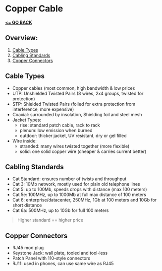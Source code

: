 # Copper Cable

[__<= GO BACK__](README.md)

## Overview:

1. [Cable Types](#cable-types)
2. [Cabling Standards](#cabling-standards)
3. [Copper Connectors](#copper-connectors)

## Cable Types
- Copper cables (most common, high bandwidth & low price):
- UTP: Unshielded Twisted Pairs (8 wires, 2x4 groups, twisted for protection)
- STP: Shielded Twisted Pairs (foiled for extra protection from interference, more expensive)
- Coaxial: surrounded by insolation, Shielding foil and steel mesh
- Jacket Types:
  - rise: standard patch cable, rack to rack
  - plenum: low emission when burned
  - outdoor: thicker jacket, UV resistant, dry or gel filled
- Wire inside:
  - stranded: many wires twisted together (more flexible)
  - solid: one solid copper wire (cheaper & carries current better)


## Cabling Standards
- Cat Standard: ensures number of twists and throughput
- Cat 3: 10Mb network, mostly used for plain old telephone lines
- Cat 5: up to 100Mb, speeds drops with distance (max 100 meters)
- Cat 5e: 100MHz, up to 1000Mb at full max distance of 100 meters
- Cat 6: enterprise/datacenter, 250MHz, 1Gb at 100 meters and 10Gb for short distance
- Cat 6a: 500MHz, up to 10Gb for full 100 meters

> Higher standard == higher price


## Copper Connectors
- RJ45 mod plug
- Keystone Jack: wall plate, tooled and tool-less
- Patch Panel with 110-style connectors
- RJ11: used in phones, can use same wire as RJ45
